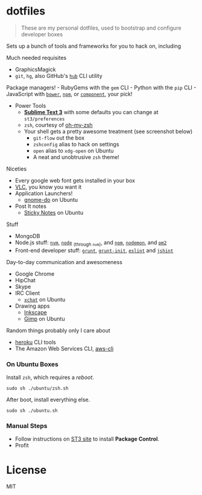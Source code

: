 # dotfiles

> These are my personal dotfiles, used to bootstrap and configure developer boxes

Sets up a bunch of tools and frameworks for you to hack on, including

Much needed requisites

- GraphicsMagick
- `git`, `hg`, also GitHub's [`hub`](http://hub.github.com/) CLI utility

Package managers!
    - RubyGems with the `gem` CLI
    - Python with the `pip` CLI
    - JavaScript with [`bower`](http://bower.io/), [`npm`](http://npmjs.org/), or [`component`](http://component.io/), your pick!

- Power Tools
    - [**Sublime Text 3**](http://www.sublimetext.com/3) with some defaults you can change at `st3/preferences`
    - `zsh`, courtesy of [oh-my-zsh](https://github.com/robbyrussell/oh-my-zsh "A community-driven framework for managing your zsh configuration")
    - Your shell gets a pretty awesome treatment (see screenshot below)
        - `git-flow` out the box
        - `zshconfig` alias to hack on settings
        - `open` alias to `xdg-open` on Ubuntu
        - A neat and unobtrusive `zsh` theme!

Niceties

- Every google web font gets installed in your box
- [VLC](http://www.videolan.org/vlc/index.html), you know you want it
- Application Launchers!
    - [gnome-do](https://launchpad.net/do) on Ubuntu
- Post It notes
    - [Sticky Notes](https://launchpad.net/indicator-stickynotes) on Ubuntu

Stuff

- MongoDB
- Node.js stuff: [`nvm`](https://github.com/creationix/nvm), [`node`](http://nodejs.org) <sub>(through `nvm`)</sub>, and [`npm`](http://npmjs.org/), [`nodemon`](https://github.com/remy/nodemon), and [`pm2`](https://github.com/Unitech/pm2)
- Front-end developer stuff: [`grunt`](http://gruntjs.com/), [`grunt-init`](https://github.com/gruntjs/grunt-init), [`eslint`](https://github.com/nzakas/eslint) and [`jshint`](http://www.jshint.com/)

Day-to-day communication and awesomeness

- Google Chrome
- HipChat
- Skype
- IRC Client
    - [`xchat`](https://apps.ubuntu.com/cat/applications/precise/xchat/) on Ubuntu
- Drawing apps
    - [Inkscape](http://inkscape.org/en/)
    - [Gimp](http://www.gimp.org/) on Ubuntu

Random things probably only I care about

- [heroku](https://toolbelt.heroku.com/) CLI tools
- The Amazon Web Services CLI, [aws-cli](http://aws.amazon.com/cli/)

### On Ubuntu Boxes

Install `zsh`, which requires a _reboot_.

````shell
sudo sh ./ubuntu/zsh.sh
````

After boot, install everything else.

```shell
sudo sh ./ubuntu.sh
```

### Manual Steps

- Follow instructions on [ST3 site](https://sublime.wbond.net/installation#ST3) to install **Package Control**.
- Profit

# License

MIT
